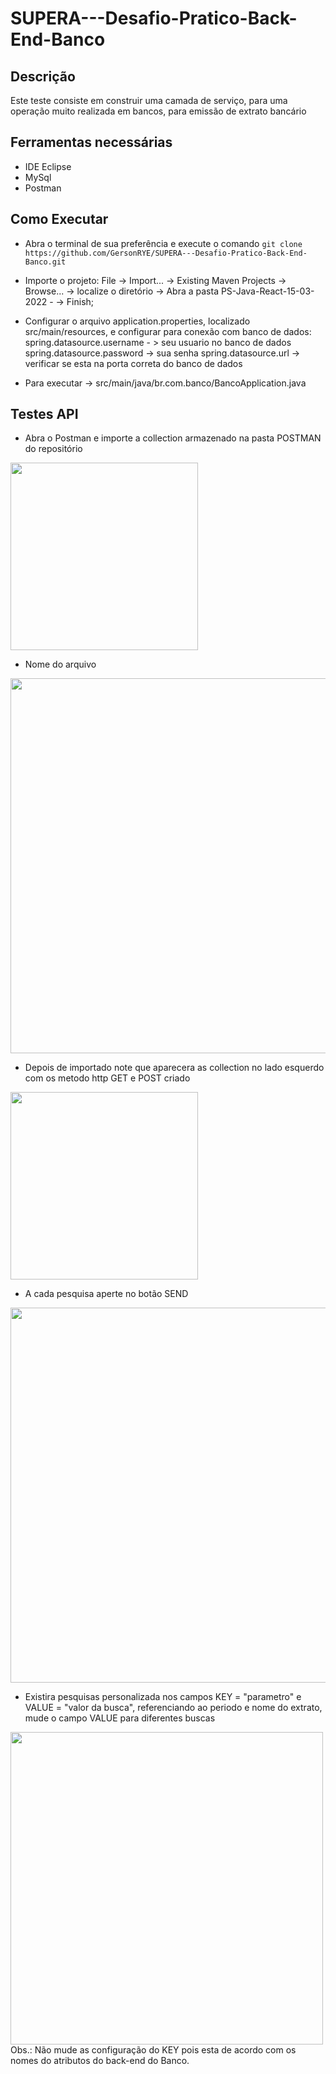 # SUPERA---Desafio-Pratico-Back-End-Banco

## Descrição

Este teste consiste em construir uma camada de serviço, para uma operação muito realizada em bancos, para emissão de extrato bancário

## Ferramentas necessárias
- IDE Eclipse
- MySql
- Postman

## Como Executar

- Abra o terminal de sua preferência e execute o comando ```git clone https://github.com/GersonRYE/SUPERA---Desafio-Pratico-Back-End-Banco.git```

- Importe o projeto: File -> Import... -> Existing Maven Projects -> Browse... -> localize o diretório -> Abra a pasta PS-Java-React-15-03-2022 - -> Finish;

- Configurar o arquivo application.properties, localizado src/main/resources, e configurar para conexão com 
banco de dados:
spring.datasource.username - > seu usuario no banco de dados
spring.datasource.password -> sua senha
spring.datasource.url -> verificar se esta na porta correta do banco de dados

- Para executar ->  src/main/java/br.com.banco/BancoApplication.java

## Testes API

- Abra o Postman e importe a collection armazenado na pasta POSTMAN do repositório
<div alingn-"center">
<img src="https://user-images.githubusercontent.com/91353097/165001755-20c8fe90-b6f9-41dd-a2a8-9ec1bb1005e1.png" width="300"/>
</div>

- Nome do arquivo
<div alingn-"center">
<img src="https://user-images.githubusercontent.com/91353097/165002514-8b97af8c-fc94-4fda-85c6-97f0f5d1c7a1.png" width="600"/>
</div>

- Depois de importado note que aparecera as collection no lado esquerdo com os metodo http GET e POST criado
<div alingn-"center">
<img src="https://user-images.githubusercontent.com/91353097/165001923-b79890af-1c54-4f79-a2b2-25ef056ff065.png" width="300"/>
</div>

- A cada pesquisa aperte no botão SEND
<div alingn-"center">
<img src="https://user-images.githubusercontent.com/91353097/165002068-fe2234fd-c1ae-457f-922a-bc4b509fb7d1.png" width="600"/>
</div>

- Existira pesquisas personalizada nos campos KEY = "parametro" e VALUE = "valor da busca", referenciando ao periodo e nome do extrato, mude o campo VALUE para diferentes buscas
<div alingn-"center">
<img src="https://user-images.githubusercontent.com/91353097/165002288-d7f62be1-1eae-42c0-93cc-78b83be901dd.png" width="500"/>
</div>
Obs.: Não mude as configuração do KEY pois esta de acordo com os nomes do atributos do back-end do Banco.
